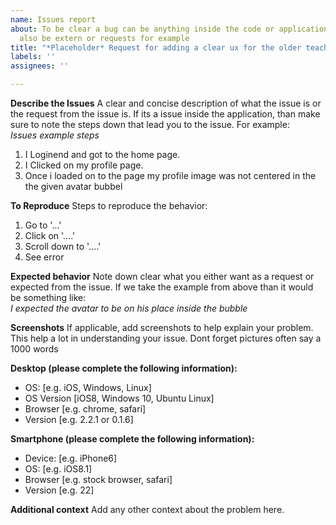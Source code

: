 ```yaml
---
name: Issues report
about: To be clear a bug can be anything inside the code or application. Issues can
  also be extern or requests for example
title: "*Placeholder* Request for adding a clear ux for the older teachers "
labels: ''
assignees: ''

---
```


**Describe the Issues**
A clear and concise description of what the issue is or the request from the issue is. If its a issue inside the application, than make sure to note the steps down that lead you to the issue. For example:  
*Issues example steps*
1. I Loginend and got to the home page.  
2. I Clicked on my profile page.
3. Once i loaded on to the page my profile image was not centered in the the given avatar bubbel 

**To Reproduce**
Steps to reproduce the behavior:
1. Go to '...'
2. Click on '....'
3. Scroll down to '....'
4. See error

**Expected behavior**
Note down clear what you either want as a request or expected from the issue. If we take the example from above than it would be something like:  
*I expected the avatar to be on his place inside the bubble*

**Screenshots**
If applicable, add screenshots to help explain your problem. This help a lot in understanding your issue. Dont forget pictures often say a 1000 words

**Desktop (please complete the following information):**
 - OS: [e.g. iOS, Windows, Linux]  
 - OS Version [iOS8, Windows 10, Ubuntu Linux]  
 - Browser [e.g. chrome, safari]
 - Version [e.g. 2.2.1 or 0.1.6]

**Smartphone (please complete the following information):**
 - Device: [e.g. iPhone6]
 - OS: [e.g. iOS8.1]
 - Browser [e.g. stock browser, safari]
 - Version [e.g. 22]

**Additional context**
Add any other context about the problem here.
